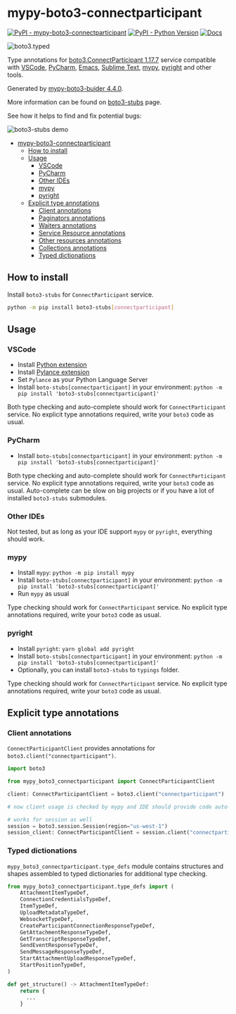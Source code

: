 # mypy-boto3-connectparticipant

[![PyPI - mypy-boto3-connectparticipant](https://img.shields.io/pypi/v/mypy-boto3-connectparticipant.svg?color=blue)](https://pypi.org/project/mypy-boto3-connectparticipant)
[![PyPI - Python Version](https://img.shields.io/pypi/pyversions/mypy-boto3-connectparticipant.svg?color=blue)](https://pypi.org/project/mypy-boto3-connectparticipant)
[![Docs](https://img.shields.io/readthedocs/mypy-boto3-builder.svg?color=blue)](https://mypy-boto3-builder.readthedocs.io/)

![boto3.typed](https://github.com/vemel/mypy_boto3_builder/raw/master/logo.png)

Type annotations for
[boto3.ConnectParticipant 1.17.7](https://boto3.amazonaws.com/v1/documentation/api/1.17.7/reference/services/connectparticipant.html#ConnectParticipant) service
compatible with
[VSCode](https://code.visualstudio.com/),
[PyCharm](https://www.jetbrains.com/pycharm/),
[Emacs](https://www.gnu.org/software/emacs/),
[Sublime Text](https://www.sublimetext.com/),
[mypy](https://github.com/python/mypy),
[pyright](https://github.com/microsoft/pyright)
and other tools.

Generated by [mypy-boto3-buider 4.4.0](https://github.com/vemel/mypy_boto3_builder).

More information can be found on [boto3-stubs](https://pypi.org/project/boto3-stubs/) page.

See how it helps to find and fix potential bugs:

![boto3-stubs demo](https://github.com/vemel/mypy_boto3_builder/raw/master/demo.gif)

- [mypy-boto3-connectparticipant](#mypy-boto3-connectparticipant)
  - [How to install](#how-to-install)
  - [Usage](#usage)
    - [VSCode](#vscode)
    - [PyCharm](#pycharm)
    - [Other IDEs](#other-ides)
    - [mypy](#mypy)
    - [pyright](#pyright)
  - [Explicit type annotations](#explicit-type-annotations)
    - [Client annotations](#client-annotations)
    - [Paginators annotations](#paginators-annotations)
    - [Waiters annotations](#waiters-annotations)
    - [Service Resource annotations](#service-resource-annotations)
    - [Other resources annotations](#other-resources-annotations)
    - [Collections annotations](#collections-annotations)
    - [Typed dictionations](#typed-dictionations)

## How to install

Install `boto3-stubs` for `ConnectParticipant` service.

```bash
python -m pip install boto3-stubs[connectparticipant]
```

## Usage

### VSCode

- Install [Python extension](https://marketplace.visualstudio.com/items?itemName=ms-python.python)
- Install [Pylance extension](https://marketplace.visualstudio.com/items?itemName=ms-python.vscode-pylance)
- Set `Pylance` as your Python Language Server
- Install `boto-stubs[connectparticipant]` in your environment: `python -m pip install 'boto3-stubs[connectparticipant]'`

Both type checking and auto-complete should work for `ConnectParticipant` service.
No explicit type annotations required, write your `boto3` code as usual.

### PyCharm

- Install `boto-stubs[connectparticipant]` in your environment: `python -m pip install 'boto3-stubs[connectparticipant]'`

Both type checking and auto-complete should work for `ConnectParticipant` service.
No explicit type annotations required, write your `boto3` code as usual.
Auto-complete can be slow on big projects or if you have a lot of installed `boto3-stubs` submodules.

### Other IDEs

Not tested, but as long as your IDE support `mypy` or `pyright`, everything should work.

### mypy

- Install `mypy`: `python -m pip install mypy`
- Install `boto-stubs[connectparticipant]` in your environment: `python -m pip install 'boto3-stubs[connectparticipant]'`
- Run `mypy` as usual

Type checking should work for `ConnectParticipant` service.
No explicit type annotations required, write your `boto3` code as usual.

### pyright

- Install `pyright`: `yarn global add pyright`
- Install `boto-stubs[connectparticipant]` in your environment: `python -m pip install 'boto3-stubs[connectparticipant]'`
- Optionally, you can install `boto3-stubs` to `typings` folder.

Type checking should work for `ConnectParticipant` service.
No explicit type annotations required, write your `boto3` code as usual.

## Explicit type annotations

### Client annotations

`ConnectParticipantClient` provides annotations for `boto3.client("connectparticipant")`.

```python
import boto3

from mypy_boto3_connectparticipant import ConnectParticipantClient

client: ConnectParticipantClient = boto3.client("connectparticipant")

# now client usage is checked by mypy and IDE should provide code auto-complete

# works for session as well
session = boto3.session.Session(region="us-west-1")
session_client: ConnectParticipantClient = session.client("connectparticipant")
```








### Typed dictionations

`mypy_boto3_connectparticipant.type_defs` module contains structures and shapes assembled
to typed dictionaries for additional type checking.

```python
from mypy_boto3_connectparticipant.type_defs import (
    AttachmentItemTypeDef,
    ConnectionCredentialsTypeDef,
    ItemTypeDef,
    UploadMetadataTypeDef,
    WebsocketTypeDef,
    CreateParticipantConnectionResponseTypeDef,
    GetAttachmentResponseTypeDef,
    GetTranscriptResponseTypeDef,
    SendEventResponseTypeDef,
    SendMessageResponseTypeDef,
    StartAttachmentUploadResponseTypeDef,
    StartPositionTypeDef,
)

def get_structure() -> AttachmentItemTypeDef:
    return {
      ...
    }
```
